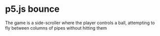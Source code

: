 # p5.js bounce
The game is a side-scroller where the player controls a ball, attempting to fly between columns of pipes without hitting them
